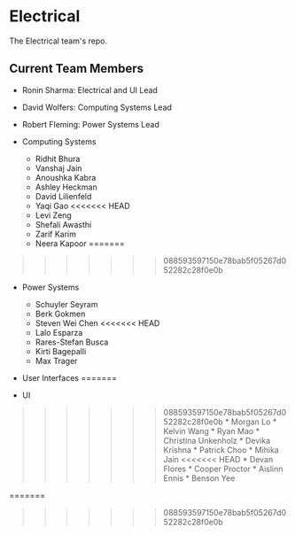# Electrical
The Electrical team's repo.

## Current Team Members
* Ronin Sharma: Electrical and UI Lead
* David Wolfers: Computing Systems Lead
* Robert Fleming: Power Systems Lead

* Computing Systems
    * Ridhit Bhura
    * Vanshaj Jain
    * Anoushka Kabra
    * Ashley Heckman
    * David Lilienfeld
    * Yaqi Gao
<<<<<<< HEAD
    * Levi Zeng
    * Shefali Awasthi
    * Zarif Karim
    * Neera Kapoor
=======
>>>>>>> 088593597150e78bab5f05267d052282c28f0e0b

* Power Systems
    * Schuyler Seyram
    * Berk Gokmen
    * Steven Wei Chen
<<<<<<< HEAD
    * Lalo Esparza
    * Rares-Stefan Busca
    * Kirti Bagepalli
    * Max Trager

* User Interfaces
=======

* UI
>>>>>>> 088593597150e78bab5f05267d052282c28f0e0b
    * Morgan Lo
    * Kelvin Wang
    * Ryan Mao
    * Christina Unkenholz
    * Devika Krishna
    * Patrick Choo
    * Mihika Jain
<<<<<<< HEAD
    * Devan Flores
    * Cooper Proctor
    * Aislinn Ennis
    * Benson Yee
    
=======
>>>>>>> 088593597150e78bab5f05267d052282c28f0e0b
